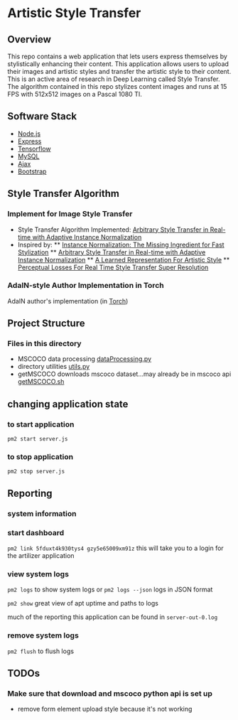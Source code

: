 # Artistic Style Transfer

## Overview
This repo contains a web application that lets users express themselves by stylistically enhancing their content. This application allows users to upload their images and artistic styles and transfer the artistic style to their content. This is an active area of research in Deep Learning called Style Transfer. The algorithm contained in this repo stylizes content images and runs at 15 FPS with 512x512 images on a Pascal 1080 TI.

## Software Stack
* [Node.js](https://nodejs.org/en/)
* [Express](https://expressjs.com/)
* [Tensorflow](https://www.tensorflow.org/)
* [MySQL](https://www.mysql.com/)
* [Ajax](https://api.jquery.com/category/ajax/)
* [Bootstrap](https://getbootstrap.com/)

## Style Transfer Algorithm

### Implement for Image Style Transfer
* Style Transfer Algorithm Implemented: [Arbitrary Style Transfer in Real-time with Adaptive Instance Normalization](https://arxiv.org/abs/1703.06868)
* Inspired by: 
** [Instance Normalization: The Missing Ingredient for Fast Stylization](https://arxiv.org/abs/1607.08022)
** [Arbitrary Style Transfer in Real-time with Adaptive Instance Normalization](https://arxiv.org/abs/1703.06868)
** [A Learned Representation For Artistic Style](https://arxiv.org/abs/1610.07629)
** [Perceptual Losses For Real Time Style Transfer Super Resolution](https://arxiv.org/abs/1603.08155)

### AdaIN-style Author Implementation in Torch
AdaIN author's implementation (in [Torch](http://torch.ch/))

## Project Structure
### Files in this directory
* MSCOCO data processing [dataProcessing.py](src/dataProcessing.py)
* directory utilities [utils.py](src/utils.py)
* getMSCOCO downloads mscoco dataset...may already be in mscoco api [getMSCOCO.sh](src/getMSCOCO.sh)


## changing application state

### to start application
`pm2 start server.js`

### to stop application
`pm2 stop server.js`

## Reporting

### system information

### start dashboard
`pm2 link 5fduxt4k930tys4 gzy5e65009xm91z` this will take you to a login for the artilizer application

### view system logs
`pm2 logs` to show system logs
 or 
`pm2 logs --json` logs in JSON format

`pm2 show` great view of apt uptime and paths to logs

much of the reporting this application can be found in `server-out-0.log`

### remove system logs
`pm2 flush` to flush logs


## TODOs
### Make sure that download and mscoco python api is set up
* remove form element upload style because it's not working
